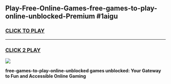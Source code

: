 
## Play-Free-Online-Games-free-games-to-play-online-unblocked-Premium #1aigu
<h3>
<a href="https://premium.freeplayer.one?title=free-games-to-play-online-unblocked&ref=8M">CLICK TO PLAY</a></h3>
<hr>

<h3>
<a href="https://premium.freeplayer.one?title=free-games-to-play-online-unblocked&ref=8M">CLICK 2 PLAY</a>
  
</h3>

<a href="https://premium.freeplayer.one?title=free-games-to-play-online-unblocked&ref=8M"><img src="https://clearcache.store/games.png"></a>


**free-games-to-play-online-unblocked games unblocked: Your Gateway to Fun and Accessible Online Gaming**
